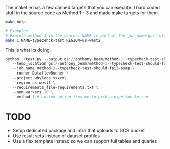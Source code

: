 The makefile has a few canned targets that you can execute. I hard coded stuff in the source code as Method 1 - 3 and made make targets for them.

```bash
make help

# Examples
# Execute method 1 in the source. NAME is part of the job name/gcs folder name. REGION defaults to us-west1.
make 1 NAME=typecehck-test REGION=us-west2
```

This is what its doing.

```python
python ./test.py --output gs://anthony_beam/method-1--typecheck-test-should-fail-asap \
   --temp_location gs://anthony_beam/method-1--typecheck-test-should-fail-asap/tmp \
   --job_name method-1--typecheck-test-should-fail-asap \
   --runner DataflowRunner \
   --project whylogs-xxxxx\
   --region us-west1 \
   --requirements_file=requirements.txt \
   --num_workers 10 \
   --method 1 # custom option from me to pick a pipeline to run
```


# TODO
- Setup dedicated package and infra that uploads to GCS bucket
- Use result sets instead of dataset profiles
- Use a flex template instead so we can support full tables and queries

